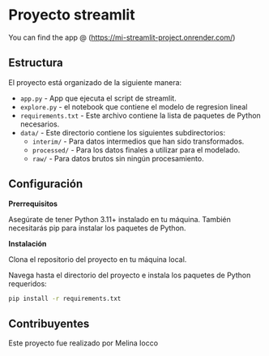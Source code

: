 # Proyecto streamlit
You can find the app @
(https://mi-streamlit-project.onrender.com/)

## Estructura

El proyecto está organizado de la siguiente manera:
- `app.py` - App que ejecuta el script de streamlit.
- `explore.py` - el notebook que contiene el modelo de regresion lineal
- `requirements.txt` - Este archivo contiene la lista de paquetes de Python necesarios.
- `data/` - Este directorio contiene los siguientes subdirectorios:
  - `interim/` - Para datos intermedios que han sido transformados.
  - `processed/` - Para los datos finales a utilizar para el modelado.
  - `raw/` - Para datos brutos sin ningún procesamiento.

## Configuración

**Prerrequisitos**

Asegúrate de tener Python 3.11+ instalado en tu máquina. También necesitarás pip para instalar los paquetes de Python.

**Instalación**

Clona el repositorio del proyecto en tu máquina local.

Navega hasta el directorio del proyecto e instala los paquetes de Python requeridos:

```bash
pip install -r requirements.txt
```



## Contribuyentes

Este proyecto fue realizado por Melina Iocco